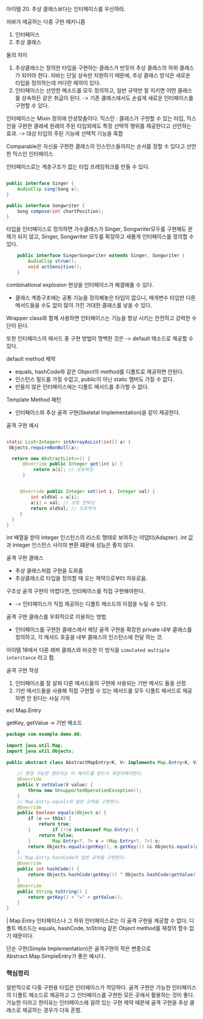 
아이템 20. 추상 클래스보다는 인터페이스를 우선하라.

자바가 제공하는 다중 구현 메커니즘
1. 인터페이스
2. 추상 클래스

둘의 차이
1. 추상클래스는 정의한 타입을 구현하는 클래스가 반듯이 추상 클래스의 하위 클래스가 되어야 한다. 자바는 단일 상속만 지원하기 때문에, 추상 클래스 방식은 새로운 타입을 정의하는데 커다란 제약이 있다.
2. 인터페이스는 선언한 메소드를 모두 정의하고, 일반 규약만 잘 지키면 어떤 클래스를 상속하든 같은 취급이 된다. -> 기존 클래스에서도 손쉽게 새로운 인터페이스를 구현할 수 있다.

인터페이스는 Mixin 정의에 안성맞춤이다.
믹스인 : 클래스가 구현할 수 있는 타입, 믹스인을 구현한 클래세 원래의 주된 타입외에도 특정 선택적 행위를 제공한다고 선언하는 효과. -> 대상 타입의 주된 기능에 선택적 기능을 혹합

Comparable은 자신을 구현한 클래스의 인스턴스들끼리는 순서를 정할 수 있다고 선언한 믹스인 인터페이스

인터페이스로는 계층구조가 없는 타입 프레임워크를 만들 수 있다.

```Java

public interface Singer {
	AudioClip sing(Song s);
}

public interface Songwriter {
	Song compose(int chartPosition);
}


```

타입을 인터페이스로 정의하면 가수클래스가 Singer, Songwriter모두를 구현해도 문제가 되지 않고, Singer, Songwriter 모두를 확장하고 새롭게 인터페이스를 정의할 수 있다.
```Java
	public interface SingerSongwriter extends Singer, Songwriter {
		AudioClip strum();
		void actSensitive();
	}
```


combinational explosion 현상을 인터페이스가 해결해줄 수 있다.
- 클래스 계층구조에는 공통 기능을 정의해놓은 타입이 없으니, 매개변수 타입만 다른 메서드들을 수도 없이 많이 가진 거대한 클래스를 낳을 수 있다.

Wrapper class와 함께 사용하면 인터페이스는 기능을 향상 시키는 안전하고 강력한 수단이 된다.

또한 인터페이스의 메서드 중 구현 방법이 명백한 것은 -> default 메소드로 제공할 수 있다.

default method 제약
- equals, hashCode와 같은 Object의 method를 디폴트로 제공하면 안된다.
- 인스턴스 필드를 가질 수없고, public이 아닌 static 멤버도 가질 수 없다.
- 만들지 않은 인터페이스에는 디폴트 메서드를 추가할 수 없다.

Template Method 패턴
- 인터페이스와 추상 골격 구현(Skeletal Implementation)을 같이 제공한다.



골격 구현 예시
```Java

static List<Integer> intArrayAsList(int[] a) {
 Objects.requireNonNull(a);

  return new AbstractList<>() {
	  @Override public Integer get(int i) {
		  return a[i]; // 오토박싱
	  }


	 @Override public Integer set(int i, Integer val) {
		 int oldVal = a[i];
		 a[i] = val; // 오토 언박싱
		 return oldVal; // 오토박식
	 }
  }
}

```
int 배열을 받아 Integer 인스턴스의 리스트 형태로 보여주는 어댑터(Adapter). int 값과 Integer 인스턴스 사이의 변환 떄문에 성능은 좋지 않다.

골격 구현 클래스
- 추상 클래스처럼 구현을 도와줌
- 추상클래스로 타입을 정의할 때 오는 제약으로부터 자유로움.

구조상 골격 구현이 어렵다면, 인터페이스를 직접 구현해야한다.
- -> 인터페이스가 직접 제공하는 디폴트 메소드의 이점을 누릴 수 있다.

골격 구현 클래스를 우회적으로 이용하는 방법
- 인터페이스를 구현한 클래스에서 해당 골격 구현을 확장한 private 내부 클래스를 정의하고, 각 메서드 호출을 내부 클래스의 인스턴스에 전달 하는 것.

아이템 18에서 다룬 래퍼 클래스와 비슷한 이 방식을 `simulated multiple interitance` 라고 함.

골격 구현 작성
1. 인터페이스를 잘 살펴 다른 메서드들의 구현에 사용되는 기반 메서드 들을 선정.
2. 기반 메서드들을 사용해 직접 구현할 수 있는 메서드를 모두 디폴트 메서드로 제공하면 안 된다는 사실 기억

ex) Map.Entry

getKey, getValue -> 기반 메소드
```Java
package com.example.demo.dd;  
  
import java.util.Map;  
import java.util.Objects;  
  
public abstract class AbstractMapEntry<K, V> implements Map.Entry<K, V> {  
  
    // 변경 가능한 엔트리는 이 메서드를 반드시 재정의해야한다.  
    @Override  
    public V setValue(V value) {  
        throw new UnsupportedOperationException();  
    }  
    // Map.Entry.equals의 일반 규약을 구현한다.  
    @Override  
    public boolean equals(Object o) {  
        if (o == this) {  
            return true;  
        }        if (!(o instanceof Map.Entry)) {  
            return false;  
        }        Map.Entry<?, ?> e = (Map.Entry<?, ?>) o;  
        return Objects.equals(getKey(), e.getKey()) && Objects.equals(getValue(), e.getValue());  
    }  
    // Map.Entry.hashCode의 일반 규약을 구현한다.  
    @Override  
    public int hashCode() {  
        return Objects.hashCode(getKey()) ^ Objects.hashCode(getValue());  
    }  
    @Override  
    public String toString() {  
        return getKey() + "=" + getValue();  
    }  
}
```

| Map.Entry 인터페이스나 그 하위 인터페이스로는 이 골격 구현을 제공할 수 없다. 디폴트 메소드는 equals, hashCode, toString 같은 Object method를 재정의 할수 없기 때문이다.

단순 구현(Simple Implementation)은 골격구현의 작은 변종으로 Abstract.Map.SimpleEntry가 좋은 예시다. 


### 핵심정리
일반적으로 다중 구현용 타입은 인터페이스가 적당하다.
골격 구현은 가능한 인터페이스의 디폴트 메소드로 제공하고 그 인터페이스를 구현한 모든 곳에서 활용하는 것이 좋다.
가능한 이라고 한이유는 인터페이스에 걸려 있는 구현 제약 때문에 골격 구현을 추상 클래스로 제공하는 경우가 더욱 흔함.
